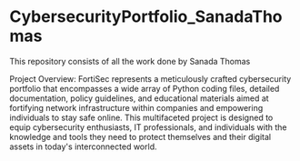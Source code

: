 # CybersecurityPortfolio_SanadaThomas
This repository consists of all the work done by Sanada Thomas


Project Overview:
FortiSec represents a meticulously crafted cybersecurity portfolio that encompasses a wide array of Python coding files, detailed documentation, policy guidelines, and educational materials aimed at fortifying network infrastructure within companies and empowering individuals to stay safe online. This multifaceted project is designed to equip cybersecurity enthusiasts, IT professionals, and individuals with the knowledge and tools they need to protect themselves and their digital assets in today's interconnected world.
